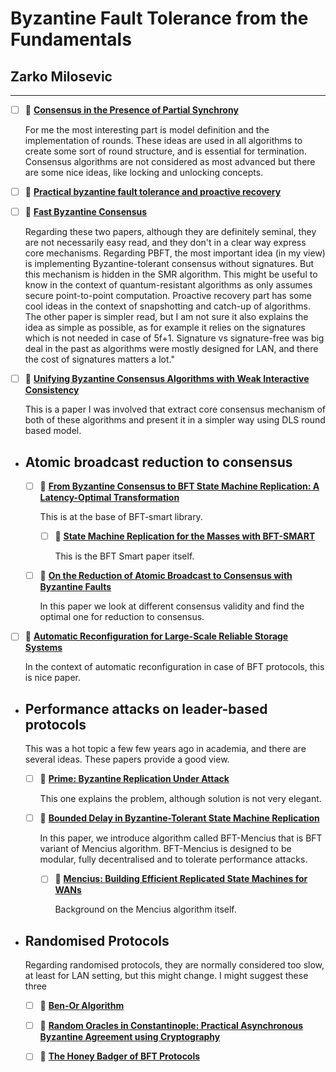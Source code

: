 # Byzantine Fault Tolerance from the Fundamentals 
## **Zarko Milosevic**
---

- [ ] 📒 [**Consensus in the Presence of Partial Synchrony**](https://groups.csail.mit.edu/tds/papers/Lynch/jacm88.pdf)

    For me the most interesting part is model definition and the implementation of rounds. These ideas are used in all algorithms to create some sort of round structure, and is essential for termination. Consensus algorithms are not considered as most advanced but there are some nice ideas, like locking and unlocking concepts.

- [ ] 📒 [**Practical byzantine fault tolerance and proactive recovery**](http://www.pmg.csail.mit.edu/papers/bft-tocs.pdf)

- [ ] 📒 [**Fast Byzantine Consensus**](http://www.cs.cornell.edu/lorenzo/papers/Martin06Fast.pdf)

    Regarding these two papers, although they are definitely seminal, they are not necessarily easy read, and they don't in a clear way express core mechanisms. Regarding PBFT, the most important idea (in my view) is implementing Byzantine-tolerant consensus without signatures. But this mechanism is hidden in the SMR algorithm. This might be useful to know in the context of quantum-resistant algorithms as only assumes secure point-to-point computation. Proactive recovery part has some cool ideas in the context of snapshotting and catch-up of algorithms. The other paper is simpler read, but I am not sure it also explains the idea as simple as possible, as for example it relies on the signatures which is not needed in case of 5f+1. Signature vs signature-free was big deal in the past as algorithms were mostly designed for LAN, and there the cost of signatures matters a lot."

    

- [ ] 📒 [**Unifying Byzantine Consensus Algorithms with Weak Interactive Consistency**](https://infoscience.epfl.ch/record/140295)

    This is a paper I was involved that extract core consensus mechanism of both of these algorithms and present it in a simpler way using DLS round based model.

- ## Atomic broadcast reduction to consensus

    - [ ] 📒 [**From Byzantine Consensus to BFT State Machine Replication: A Latency-Optimal Transformation**](https://www.semanticscholar.org/paper/From-Byzantine-Consensus-to-BFT-State-Machine-A-Sousa-Bessani/fa27f4e4b2d8e62a70a1cebf3b352057c1b6527b)

        This is at the base of BFT-smart library.

        - [ ] 📒 [**State Machine Replication for the Masses with BFT-SMART**](http://www.di.fc.ul.pt/~bessani/publications/dsn14-bftsmart.pdf)

            This is the BFT Smart paper itself.

    - [ ] 📒 [**On the Reduction of Atomic Broadcast to Consensus with Byzantine Faults**](http://citeseerx.ist.psu.edu/viewdoc/download?doi=10.1.1.363.5421&rep=rep1&type=pdf)

        In this paper we look at different consensus validity and find the optimal one for reduction to consensus.

- [ ] 📒 [**Automatic Reconfiguration for Large-Scale Reliable Storage Systems**](http://www.pmg.csail.mit.edu/papers/tdsc12.pdf)

    In the context of automatic reconfiguration in case of BFT protocols, this is nice paper.

- ## Performance attacks on leader-based protocols

    This was a hot topic a few few years ago in academia, and there are several ideas.  These papers provide a good view.

    - [ ] 📒 [**Prime: Byzantine Replication Under Attack**](http://www.cnds.jhu.edu/pub/papers/Prime_tdsc_accepted.pdf)

        This one explains the problem, although solution is not very elegant.

    - [ ] 📒 [**Bounded Delay in Byzantine-Tolerant State Machine Replication**](http://citeseerx.ist.psu.edu/viewdoc/download?doi=10.1.1.363.4986&rep=rep1&type=pdf)

        In this paper, we introduce algorithm called BFT-Mencius that is BFT variant of Mencius algorithm.  BFT-Mencius is designed to be modular, fully decentralised and to tolerate performance attacks.

        - [ ] 📒 [**Mencius: Building Efficient Replicated State Machines for WANs**](https://www.usenix.org/legacy/event/osdi08/tech/full_papers/mao/mao_html/index.html)

            Background on the Mencius algorithm itself.

- ## Randomised Protocols

    Regarding randomised protocols, they are normally considered too slow, at least for LAN setting, but this might change. I might suggest these three

    - [ ] 📒 [**Ben-Or Algorithm**](https://allquantor.at/blockchainbib/pdf/ben1983another.pdf)

    - [ ] 📒 [**Random Oracles in Constantinople: Practical Asynchronous Byzantine Agreement using Cryptography**](https://allquantor.at/blockchainbib/pdf/cachin2000random.pdf)

    - [ ] 📒 [**The Honey Badger of BFT Protocols**](https://eprint.iacr.org/2016/199.pdf)

